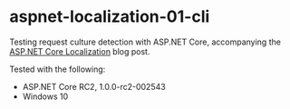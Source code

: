 # aspnet-localization-01-cli

Testing request culture detection with ASP.NET Core, accompanying the [ASP.NET Core Localization](https://jeffogata.com/asp-net-core-localization/) blog post.

Tested with the following:
* ASP.NET Core RC2, 1.0.0-rc2-002543
* Windows 10

